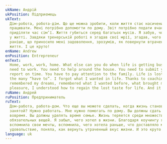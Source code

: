 ```yaml
---
ukName: Андрій
ukPosition: Підприємець
ukText:
  Дім-робота, робота-дім. Що ще можна зробити, коли життя стає насиченим? Треба
  працювати. Мені потрібно допомогти по дому. Звіт потрібно подати вчасно. Треба
  приділяти час сім’ї. Життя губиться серед багатьох мусів. Я забув, чого хотів
  у житті. Завдяки тренерській роботі я згадав свої мрії, згадав, чого хотів
  раніше, що приносило мені задоволення, зрозумів, як повернути втрачений смак
  життя. І це круто!
enName: Andrew
enPosition: Entrepreneur
enText:
  Home, work, work, home. What else can you do when life is getting busy? You
  need to work. You need to help around the house. You need to submit your
  report on time. You have to pay attention to the family. Life is lost among
  the many “have to”. I forgot what I wanted in life. Thanks to coaching, I
  remembered my dreams, remembered what I wanted before, what brought me
  pleasure, I understood how to regain the lost taste for life. And it's cool!
ruName: Андрей
ruPosition: Предприниматель
ruText:
  Дом-работа, работа-дом. Что еще вы можете сделать, когда жизнь становится
  занятой? Нужно работать. Мне нужно помогать по дому. Вы должны сдать отчет
  вовремя. Вы должны уделять время семье. Жизнь теряется среди множества
  обязательных вещей. Я забыл, чего хотел в жизни. Благодаря коучингу я
  вспомнила свои мечты, вспомнила, чего хотела раньше, что доставляло мне
  удовольствие, поняла, как вернуть утраченный вкус жизни. И это круто!
language: uk
---
```

